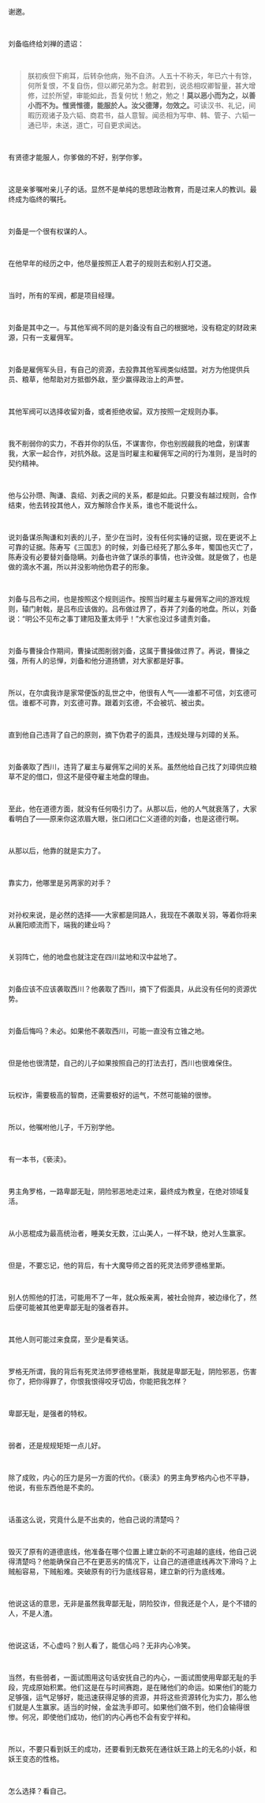 <p data-pid="osAW1Fui">谢邀。</p><p><br></p><p data-pid="sjjbwYa7">刘备临终给刘禅的遗诏：</p><p><br></p><blockquote data-pid="Rh5Isk8x">朕初疾但下痢耳，后转杂他病，殆不自济。人五十不称夭，年已六十有馀，何所复恨，不复自伤，但以卿兄弟为念。射君到，说丞相叹卿智量，甚大增修，过於所望，审能如此，吾复何忧！勉之，勉之！<b>莫以恶小而为之，以善小而不为。惟贤惟德，能服於人。汝父德薄，勿效之。</b>可读汉书、礼记，间暇历观诸子及六韬、商君书，益人意智。闻丞相为写申、韩、管子、六韬一通已毕，未送，道亡，可自更求闻达。</blockquote><p><br></p><p data-pid="1WaZjwtA">有贤德才能服人，你爹做的不好，别学你爹。</p><p><br></p><p data-pid="5_p4j1jz">这是亲爹嘱咐亲儿子的话。显然不是单纯的思想政治教育，而是过来人的教训。最终成为临终的嘱托。</p><p><br></p><p data-pid="VsEZz2do">刘备是一个很有权谋的人。</p><p><br></p><p data-pid="H0hvDmoW">在他早年的经历之中，他尽量按照正人君子的规则去和别人打交道。</p><p><br></p><p data-pid="9rxZhDny">当时，所有的军阀，都是项目经理。</p><p><br></p><p data-pid="yZwT_mXL">刘备是其中之一。与其他军阀不同的是刘备没有自己的根据地，没有稳定的财政来源，只有一支雇佣军。</p><p><br></p><p data-pid="3sljVVyB">刘备是雇佣军头目，有自己的资源，去投靠其他军阀类似结盟。对方为他提供兵员、粮草，他帮助对方抵御外敌，至少赢得政治上的声誉。</p><p><br></p><p data-pid="GIpMmZjr">其他军阀可以选择收留刘备，或者拒绝收留。双方按照一定规则办事。</p><p><br></p><p data-pid="SAZ_kSwn">我不削弱你的实力，不吞并你的队伍，不谋害你，你也别觊觎我的地盘，别谋害我，大家一起合作，对抗外敌。这是当时雇主和雇佣军之间的行为准则，是当时的契约精神。</p><p><br></p><p data-pid="gUMX6JiX">他与公孙瓒、陶谦、袁绍、刘表之间的关系，都是如此。只要没有越过规则，合作结束，他去转投其他人，双方解除合作关系，谁也不能说什么。</p><p><br></p><p data-pid="2bwJGp1F">说刘备谋杀陶谦和刘表的儿子，至少在当时，没有任何实锤的证据，现在更说不上可靠的证据。陈寿写《三国志》的时候，刘备已经死了那么多年，蜀国也灭亡了，陈寿没有必要替刘备隐瞒。刘备也许做了谋杀的事情，也许没做。就是做了，也是做的滴水不漏，所以并没影响他伪君子的形象。</p><p><br></p><p data-pid="VPZb1szW">刘备与吕布之间，也是按照这个规则运作。按照当时雇主与雇佣军之间的游戏规则，辕门射戟，是吕布应该做的。吕布做过界了，吞并了刘备的地盘。所以，刘备说：“明公不见布之事丁建阳及董太师乎！”大家也没过多谴责刘备。</p><p><br></p><p data-pid="RekpaiTw">刘备与曹操合作期间，曹操试图削弱刘备，这属于曹操做过界了。再说，曹操之强，所有人的忌惮，刘备和他分道扬镳，对大家都是好事。</p><p><br></p><p data-pid="6YJOLFhe">所以，在尔虞我诈是家常便饭的乱世之中，他很有人气——谁都不可信，刘玄德可信。谁都不可靠，刘玄德可靠。跟着刘玄德，不会被坑、被出卖。</p><p><br></p><p data-pid="eOUZhr1H">直到他自己违背了自己的原则，摘下伪君子的面具，违规处理与刘璋的关系。</p><p><br></p><p data-pid="uHz98FA8">刘备袭取了西川，违背了雇主与雇佣军之间的关系。虽然他给自己找了刘璋供应粮草不足的借口，但这不是侵夺雇主地盘的理由。</p><p><br></p><p data-pid="0FMBjJEn">至此，他在道德方面，就没有任何吸引力了。从那以后，他的人气就衰落了，大家看明白了——原来你这浓眉大眼，张口闭口仁义道德的刘备，也是这德行啊。</p><p><br></p><p data-pid="0soUQETf">从那以后，他靠的就是实力了。</p><p><br></p><p data-pid="80IPwGAS">靠实力，他哪里是另两家的对手？</p><p><br></p><p data-pid="pizVCgRM">对孙权来说，是必然的选择——大家都是同路人，我现在不袭取关羽，等着你将来从襄阳顺流而下，端我的建业吗？</p><p><br></p><p data-pid="9TzJr_W7">关羽阵亡，他的地盘也就注定在四川盆地和汉中盆地了。</p><p><br></p><p data-pid="AWox6lrR">刘备应该不应该袭取西川？他袭取了西川，摘下了假面具，从此没有任何的资源优势。</p><p><br></p><p data-pid="rqJwUhde">刘备后悔吗？未必。如果他不袭取西川，可能一直没有立锥之地。</p><p><br></p><p data-pid="bJXHUWk9">但是他也很清楚，自己的儿子如果按照自己的打法去打，西川也很难保住。</p><p><br></p><p data-pid="knWAF0jC">玩权诈，需要极高的智商，还需要极好的运气，不然可能输的很惨。</p><p><br></p><p data-pid="VGhA2mi9">所以，他嘱咐他儿子，千万别学他。</p><p><br></p><p data-pid="JjD6gW79">有一本书，《亵渎》。</p><p><br></p><p data-pid="B-ntlHEH">男主角罗格，一路卑鄙无耻，阴险邪恶地走过来，最终成为教皇，在绝对领域复活。</p><p><br></p><p data-pid="k-4Zy655">从小恶棍成为最高统治者，睡美女无数，江山美人，一样不缺，绝对人生赢家。</p><p><br></p><p data-pid="frpC75_r">但是，不要忘记，他的背后，有十大魔导师之首的死灵法师罗德格里斯。</p><p><br></p><p data-pid="w-Payn0z">别人仿照他的打法，可能用不了一年，就众叛亲离，被社会抛弃，被边缘化了，然后便可能被其他更卑鄙无耻的强者吞并。</p><p><br></p><p data-pid="4l8wLtld">其他人则可能过来食腐，至少是看笑话。</p><p><br></p><p data-pid="GCHvCdLG">罗格无所谓，我的背后有死灵法师罗德格里斯，我就是卑鄙无耻，阴险邪恶，伤害你了，把你得罪了，你恨我恨得咬牙切齿，你能把我怎样？</p><p><br></p><p data-pid="KMBK-mFP">卑鄙无耻，是强者的特权。</p><p><br></p><p data-pid="zBJLtRUs">弱者，还是规规矩矩一点儿好。</p><p><br></p><p data-pid="2R0UQUdI">除了成败，内心的压力是另一方面的代价。《亵渎》的男主角罗格内心也不平静，他说，有些东西他是不卖的。</p><p><br></p><p data-pid="u8mydbFR">话虽这么说，究竟什么是不出卖的，他自己说的清楚吗？</p><p><br></p><p data-pid="0kZzt0Dm">毁灭了原有的道德底线，他准备在哪个位置上建立新的不可逾越的底线，他自己说得清楚吗？他能确保自己不在更恶劣的情况下，让自己的道德底线再次下滑吗？上贼船容易，下贼船难。突破原有的行为底线容易，建立新的行为底线难。</p><p><br></p><p data-pid="t-MqREgo">他说这话的意思，无非是虽然我卑鄙无耻，阴险狡诈，但我还是个人，是个不错的人，不是人渣。</p><p><br></p><p data-pid="-ly6qL_i">他说这话，不心虚吗？别人看了，能信心吗？无非内心冷笑。</p><p><br></p><p data-pid="DamMJ9bU">当然，有些弱者，一面试图用这句话安抚自己的内心，一面试图使用卑鄙无耻的手段，完成原始积累。他们这是在与时间赛跑，是在赌他们的命运。如果他们的能力足够强，运气足够好，能迅速获得足够的资源，并将这些资源转化为实力，那么他们就是人生赢家。适当的时候，金盆洗手即可。如果他们做不到，他们会输得很惨。何况，即使他们成功，他们的内心再也不会有安宁祥和。</p><p><br></p><p data-pid="dabsWzLs">所以，不要只看到妖王的成功，还要看到无数死在通往妖王路上的无名的小妖，和妖王变态的性格。</p><p><br></p><p data-pid="A3RtvIqf">怎么选择？看自己。</p>